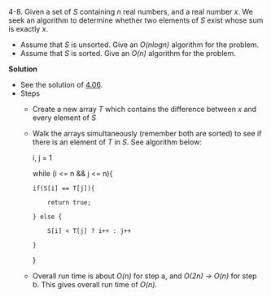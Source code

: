 4-8. Given a set of *S* containing *n* real numbers, and a real number *x*. We seek an algorithm to determine whether two elements of *S* exist whose sum is exactly *x*.

 * Assume that *S* is unsorted. Give an *O(nlogn)* algorithm for the problem.
 * Assume that *S* is sorted. Give an *O(n)* algorithm for the problem.

**Solution**

 * See the solution of [4.06](https://github.com/abdulapopoola/TADMBook/blob/master/Chapter%204/4.06.md).
 * Steps
     *  Create a new array *T* which contains the difference between *x* and every element of *S*
     *  Walk the arrays simultaneously (remember both are sorted) to see if there is an element of *T* in *S*. See algorithm below:
        
        i, j = 1
        
        while (i <= n && j <= n){
        
            if(S[i] == T[j]){
            
                return true;
                
            } else {
            
                S[i] < T[j] ? i++ : j++
                
            }
        }
        
    * Overall run time is about *O(n)* for step a, and *O(2n) -> O(n)* for step b. This gives overall run time of *O(n)*.